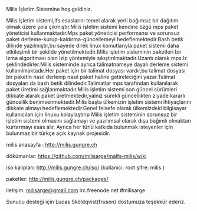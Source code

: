 

Milis İşletim Sistemine hoş geldiniz.

Milis işletim sistemi,lfs esaslarını temel alarak yerli bağımsız bir dağıtım olmak üzere yola çıkmıştır.Milis işletim sistemi kendine özgü mps paket yöneticisi kullanmaktadır.Mps paket yöneticisi performansı ve sorunsuz paket derleme-kurup-kaldırma-güncellemeyi hedeflemektedir.Bash betik dilinde yazılmıştır,bu sayede direk linux komutlarıyla paket sistemi daha etkileşimli bir şekilde yönetilmektedir.Milis işletim sisteminin paketleri bir lzma algoritması olan lzip yöntemiyle sıkıştırılmaktadır.Uzantı olarak mps.lz şeklindedirler.Milis sisteminde ayrıca talimatnameye dayalı derleme sistemi kullanılmaktadır.Her paket için bir talimat dosyası vardır,bu talimat dosyası bir paketin nasıl derlenip nasıl paket haline getireleciğini yazar.Talimat dosyaları da bash betik dilindedir.Talimatlar mps tarafından kullanılarak paket üretimi sağlanmaktadır.Milis işletim sistemi son güncel sürümleri dikkate alarak paket üretmektedir,yalnız sürekli güncellikten ziyade kararlı güncellik benimsenmektedir.Milis başta ülkemizin işletim sistemi ihtiyaçlarını dikkate almayı hedeflemektedir.Genel felsefe olarak ülkemizdeki bilgisayar kullanıcıları için linuxu kolaylaştırıp Milis işletim sisteminin sorunsuz bir işletim sistemi olmasını sağlamayı ve yazılımsal olarak dışa bağımlı olmaktan kurtarmayı esas alır. Ayrıca her türlü katkıda bulunmak isteyenler için bulunmaz bir türkçe açık kaynak projesidir.

milis anasayfa : http://milis.gungre.ch

dökümanlar: https://github.com/milisarge/malfs-milis/wiki

iso kalıpları: http://milis.gungre.ch/iso/  (kullanıcı: root   şifre: milis ) 

paketler: http://milis.gungre.ch/packages/

iletişim: milisarge@gmail.com irc.freenode.net #milisarge

Sunucu desteği için Lucas Sköldqvist(frusen) dostumuza teşekkür ederiz. 
